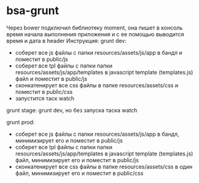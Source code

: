 # bsa-grunt
Через bower подключил библиотеку moment, она пишет в консоль время начала выполнения приложения и с ее помощью выводится время и дата в header
Инструкция:
grunt dev:
 - соберет все js файлы с папки resources/assets/js/app в бандл и поместит в public/js
 - соберет все tpl файлы c папки папки resources/assets/js/app/templates в javascript template (templates.js) файл и поместит в public/js
 - сконкатенирует все css файлы в папке resources/assets/css и поместит в public/css
 - запустится таск watch


grunt stage: grunt dev, но без запуска таска watch

grunt prod:
 - соберет все js файлы с папки resources/assets/js/app в бандл, минимизирует его и поместит в public/js
 - соберет все tpl файлы c папки папки resources/assets/js/app/templates в javascript template (templates.js) файл, минимизирует его и поместит в public/js
 - сконкатенирует все css файлы в папке resources/assets/css в один файл, минимизирует его и поместит в public/css
